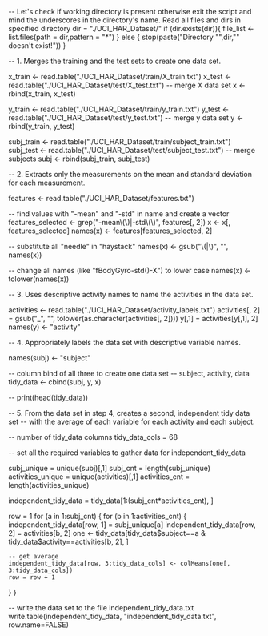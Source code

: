 -- Let's check if working directory is present otherwise exit the script and mind the underscores in the directory's name. Read all files and dirs in specified directory
dir = "./UCI_HAR_Dataset/"
if (dir.exists(dir)){
  file_list <- list.files(path = dir,pattern = "*")
} else {
  stop(paste("Directory \"",dir,"\" doesn't exist!"))
}

-- 1. Merges the training and the test sets to create one data set.

x_train <- read.table("./UCI_HAR_Dataset/train/X_train.txt")
x_test <- read.table("./UCI_HAR_Dataset/test/X_test.txt")
-- merge X data set
x <- rbind(x_train, x_test)

y_train <- read.table("./UCI_HAR_Dataset/train/y_train.txt")
y_test <- read.table("./UCI_HAR_Dataset/test/y_test.txt")
-- merge y data set
y <- rbind(y_train, y_test)

subj_train <- read.table("./UCI_HAR_Dataset/train/subject_train.txt")
subj_test <- read.table("./UCI_HAR_Dataset/test/subject_test.txt")
-- merge subjects
subj <- rbind(subj_train, subj_test) 

-- 2. Extracts only the measurements on the mean and standard deviation for each measurement. 

features <- read.table("./UCI_HAR_Dataset/features.txt")

-- find values with "-mean" and "-std" in name and create a vector
features_selected <- grep("-mean\\(\\)|-std\\(\\)", features[, 2])
x <- x[, features_selected]
names(x) <- features[features_selected, 2]

-- substitute all "needle" in "haystack" 
names(x) <- gsub("\\(|\\)", "", names(x))

-- change all names (like "fBodyGyro-std()-X") to lower case 
names(x) <- tolower(names(x))

-- 3. Uses descriptive activity names to name the activities in the data set.

activities <- read.table("./UCI_HAR_Dataset/activity_labels.txt")
activities[, 2] = gsub("_", "", tolower(as.character(activities[, 2])))
y[,1] = activities[y[,1], 2]
names(y) <- "activity"

-- 4. Appropriately labels the data set with descriptive variable names.

names(subj) <- "subject"

-- column bind of all three to create one data set
-- subject, activity, data
tidy_data <- cbind(subj, y, x)

-- print(head(tidy_data))

-- 5. From the data set in step 4, creates a second, independent tidy data set 
-- with the average of each variable for each activity and each subject.

-- number of tidy_data columns
tidy_data_cols = 68

-- set all the required variables to gather data for independent_tidy_data

subj_unique = unique(subj)[,1]
subj_cnt = length(subj_unique)
activities_unique = unique(activities)[,1]
activities_cnt = length(activities_unique)

independent_tidy_data = tidy_data[1:(subj_cnt*activities_cnt), ]

row = 1
for (a in 1:subj_cnt) {
  for (b in 1:activities_cnt) {
    independent_tidy_data[row, 1] = subj_unique[a]
    independent_tidy_data[row, 2] = activities[b, 2]
    one <- tidy_data[tidy_data$subject==a & tidy_data$activity==activities[b, 2], ]
    
    -- get average
    independent_tidy_data[row, 3:tidy_data_cols] <- colMeans(one[, 3:tidy_data_cols])
    row = row + 1
  }
}

-- write the data set to the file independent_tidy_data.txt
write.table(independent_tidy_data, "independent_tidy_data.txt", row.name=FALSE)